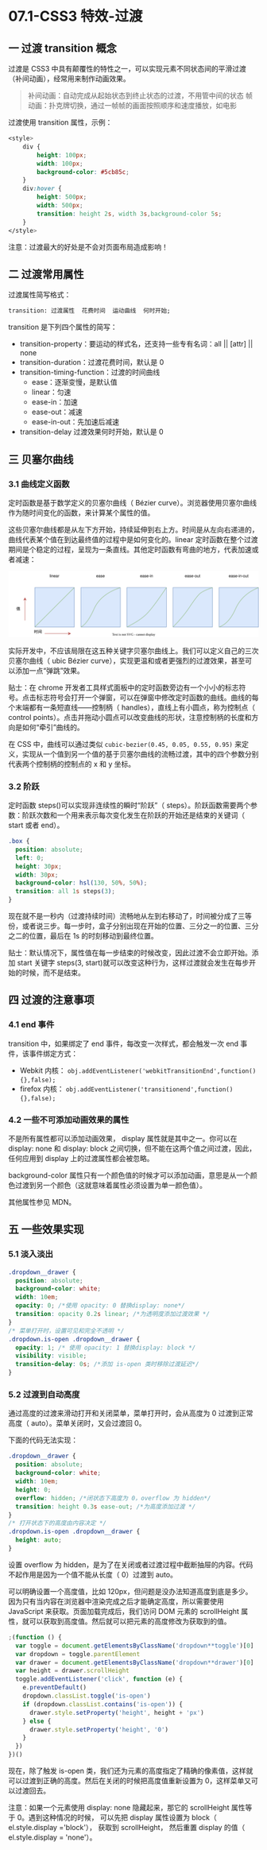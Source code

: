 # 07.1-CSS3 特效-过渡

## 一 过渡 transition 概念

过渡是 CSS3 中具有颠覆性的特性之一，可以实现元素不同状态间的平滑过渡（补间动画），经常用来制作动画效果。

> 补间动画：自动完成从起始状态到终止状态的过渡，不用管中间的状态
> 帧动画：扑克牌切换，通过一帧帧的画面按照顺序和速度播放，如电影

过渡使用 transition 属性，示例：

```css
<style>
    div {
        height: 100px;
        width: 100px;
        background-color: #5cb85c;
    }
    div:hover {
        height: 500px;
        width: 500px;
        transition: height 2s, width 3s,background-color 5s;
    }
</style>
```

注意：过渡最大的好处是不会对页面布局造成影响！

## 二 过渡常用属性

过渡属性简写格式：

```txt
transition: 过渡属性  花费时间  运动曲线  何时开始;
```

transition 是下列四个属性的简写：

- transition-property：要运动的样式名，还支持一些专有名词：all || [attr] || none
- transition-duration：过渡花费时间，默认是 0
- transition-timing-function：过渡的时间曲线
  - ease：逐渐变慢，是默认值
  - linear：匀速
  - ease-in：加速
  - ease-out：减速
  - ease-in-out：先加速后减速
- transition-delay 过渡效果何时开始，默认是 0

## 三 贝塞尔曲线

### 3.1 曲线定义函数

定时函数是基于数学定义的贝塞尔曲线（ Bézier curve）。浏览器使用贝塞尔曲线作为随时间变化的函数，来计算某个属性的值。

这些贝塞尔曲线都是从左下方开始，持续延伸到右上方。时间是从左向右递进的，曲线代表某个值在到达最终值的过程中是如何变化的。linear 定时函数在整个过渡期间是个稳定的过程，呈现为一条直线。其他定时函数有弯曲的地方，代表加速或者减速：

![](../images/css/transition-01.svg)

实际开发中，不应该局限在这五种关键字贝塞尔曲线上。我们可以定义自己的三次贝塞尔曲线（ ubic Bézier curve），实现更温和或者更强烈的过渡效果，甚至可以添加一点“弹跳”效果。

贴士：在 chrome 开发者工具样式面板中的定时函数旁边有一个小小的标志符号。点击标志符号会打开一个弹窗，可以在弹窗中修改定时函数的曲线。曲线的每个末端都有一条短直线——控制柄（ handles），直线上有小圆点，称为控制点（ control points）。点击并拖动小圆点可以改变曲线的形状，注意控制柄的长度和方向是如何“牵引”曲线的。

在 CSS 中，曲线可以通过类似 `cubic-bezier(0.45, 0.05, 0.55, 0.95)` 来定义，实现从一个值到另一个值的基于贝塞尔曲线的流畅过渡，其中的四个参数分别代表两个控制柄的控制点的 x 和 y 坐标。

### 3.2 阶跃

定时函数 steps()可以实现非连续性的瞬时“阶跃”（ steps）。阶跃函数需要两个参数：阶跃次数和一个用来表示每次变化发生在阶跃的开始还是结束的关键词（ start 或者 end）。

```css
.box {
  position: absolute;
  left: 0;
  height: 30px;
  width: 30px;
  background-color: hsl(130, 50%, 50%);
  transition: all 1s steps(3);
}
```

现在就不是一秒内（过渡持续时间）流畅地从左到右移动了，时间被分成了三等份，或者说三步。每一步时，盒子分别出现在开始的位置、三分之一的位置、三分之二的位置，最后在 1s 的时刻移动到最终位置。

贴士：默认情况下，属性值在每一步结束的时候改变，因此过渡不会立即开始。添加 start 关键字 steps(3, start)就可以改变这种行为，这样过渡就会发生在每步开始的时候，而不是结束。

## 四 过渡的注意事项

### 4.1 end 事件

transition 中，如果绑定了 end 事件，每改变一次样式，都会触发一次 end 事件，该事件绑定方式：

- Webkit 内核： `obj.addEventListener('webkitTransitionEnd',function(){},false);`
- firefox 内核： `obj.addEventListener('transitionend',function(){},false);`

### 4.2 一些不可添加动画效果的属性

不是所有属性都可以添加动画效果， display 属性就是其中之一。你可以在 display: none 和 display: block 之间切换，但不能在这两个值之间过渡，因此，任何应用到 display 上的过渡属性都会被忽略。

background-color 属性只有一个颜色值的时候才可以添加动画，意思是从一个颜色过渡到另一个颜色（这就意味着属性必须设置为单一颜色值）。

其他属性参见 MDN。

## 五 一些效果实现

### 5.1 淡入淡出

```css
.dropdown__drawer {
  position: absolute;
  background-color: white;
  width: 10em;
  opacity: 0; /*使用 opacity: 0 替换display: none*/
  transition: opacity 0.2s linear; /*为透明度添加过渡效果 */
}
/* 菜单打开时，设置可见和完全不透明 */
.dropdown.is-open .dropdown__drawer {
  opacity: 1; /* 使用 opacity: 1 替换display: block */
  visibility: visible;
  transition-delay: 0s; /*添加 is-open 类时移除过渡延迟*/
}
```

### 5.2 过渡到自动高度

通过高度的过渡来滑动打开和关闭菜单，菜单打开时，会从高度为 0 过渡到正常高度（ auto）。菜单关闭时，又会过渡回 0。

下面的代码无法实现：

```css
.dropdown__drawer {
  position: absolute;
  background-color: white;
  width: 10em;
  height: 0;
  overflow: hidden; /*闭状态下高度为 0，overflow 为 hidden*/
  transition: height 0.3s ease-out; /*为高度添加过渡 */
}
/* 打开状态下的高度由内容决定 */
.dropdown.is-open .dropdown__drawer {
  height: auto;
}
```

设置 overflow 为 hidden，是为了在关闭或者过渡过程中截断抽屉的内容。代码不起作用是因为一个值不能从长度（ 0）过渡到 auto。

可以明确设置一个高度值，比如 120px，但问题是没办法知道高度到底是多少。因为只有当内容在浏览器中渲染完成之后才能确定高度，所以需要使用 JavaScript 来获取。页面加载完成后，我们访问 DOM 元素的 scrollHeight 属性，就可以获取到高度值。然后就可以把元素的高度修改为获取到的值。

```js
;(function () {
  var toggle = document.getElementsByClassName('dropdown**toggle')[0]
  var dropdown = toggle.parentElement
  var drawer = document.getElementsByClassName('dropdown**drawer')[0]
  var height = drawer.scrollHeight
  toggle.addEventListener('click', function (e) {
    e.preventDefault()
    dropdown.classList.toggle('is-open')
    if (dropdown.classList.contains('is-open')) {
      drawer.style.setProperty('height', height + 'px')
    } else {
      drawer.style.setProperty('height', '0')
    }
  })
})()
```

现在，除了触发 is-open 类，我们还为元素的高度指定了精确的像素值，这样就可以过渡到正确的高度。然后在关闭的时候把高度值重新设置为 0，这样菜单又可以过渡回去。

注意：如果一个元素使用 display: none 隐藏起来，那它的 scrollHeight 属性等于 0。遇到这种情况的时候， 可以先把 display 属性设置为 block（ el.style.display ='block'）， 获取到 scrollHeight， 然后重置 display 的值（ el.style.display = 'none'）。
